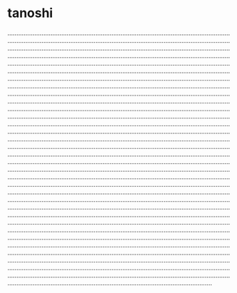 # tanoshi

..............................................................................................................................................................................................................................................................................................................................................................................................................................................................................................................................................................................................................................................................................................................................................................................................................................................................................................................................................................................................................................................................................................................................................................................................................................................................................................................................................................................................................................................................................................................................................................................................................................................................................................................................................................................................................................................................................................................................................................................................................................................................................................................................................................................................................................................................................................................................................................................................................................................................................................................................................................................................................................................................................................................................................................................................................................................................................................................................................................................................................................................................................................................................................................................................................................................................................................................................................................................................................................................................................................................................................................................................................................................................................................................................................................................................................................................................................................................................................................................................................................................................................................................................................................................................................................................................................................................................................................................